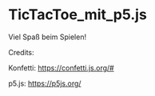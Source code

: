 # TicTacToe_mit_p5.js

Viel Spaß beim Spielen!

Credits:

Konfetti:
https://confetti.js.org/#

p5.js:
https://p5js.org/ 